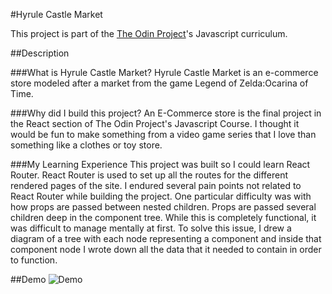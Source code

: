 #Hyrule Castle Market

This project is part of the [The Odin Project](https://www.theodinproject.com/lessons/node-path-javascript-shopping-cart)'s Javascript curriculum.

##Description

###What is Hyrule Castle Market?
Hyrule Castle Market is an e-commerce store modeled after a market from the game Legend of Zelda:Ocarina of Time.

###Why did I build this project?
An E-Commerce store is the final project in the React section of The Odin Project's Javascript Course. I thought it would be fun to make something from a video game series that I love than something like a clothes or toy store.

###My Learning Experience
This project was built so I could learn React Router. React Router is used to set up all the routes for the different rendered pages of the site. I endured several pain points not related to React Router while building the project. One particular difficulty was with how props are passed between nested children. Props are passed several children deep in the component tree. While this is completely functional, it was difficult to manage mentally at first. To solve this issue, I drew a diagram of a tree with each node representing a component and inside that component node I wrote down all the data that it needed to contain in order to function.

##Demo
![Demo](./src/assets/hyrule-castle-market.gif)